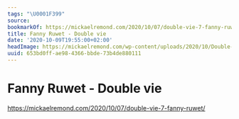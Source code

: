```yaml
---
tags: "\U0001F399"
source:
bookmarkOf: https://mickaelremond.com/2020/10/07/double-vie-7-fanny-ruwet/
title: Fanny Ruwet - Double vie
date: '2020-10-09T19:55:00+02:00'
headImage: https://mickaelremond.com/wp-content/uploads/2020/10/Double-Vie-7-Fanny-Ruwet.png
uuid: 653bd0ff-ae98-4366-bbde-73b4de880111
---
```


# Fanny Ruwet - Double vie
https://mickaelremond.com/2020/10/07/double-vie-7-fanny-ruwet/
